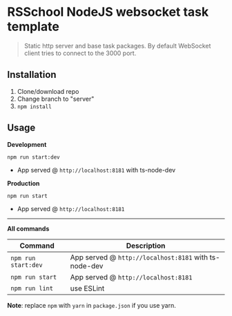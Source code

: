 # RSSchool NodeJS websocket task template

> Static http server and base task packages.
> By default WebSocket client tries to connect to the 3000 port.

## Installation

1. Clone/download repo
2. Change branch to "server"
3. `npm install`

## Usage

**Development**

`npm run start:dev`

- App served @ `http://localhost:8181` with ts-node-dev

**Production**

`npm run start`

- App served @ `http://localhost:8181`

---

**All commands**

| Command             | Description                                           |
| ------------------- | ----------------------------------------------------- |
| `npm run start:dev` | App served @ `http://localhost:8181` with ts-node-dev |
| `npm run start`     | App served @ `http://localhost:8181`                  |
| `npm run lint`      | use ESLint                                            |

**Note**: replace `npm` with `yarn` in `package.json` if you use yarn.
